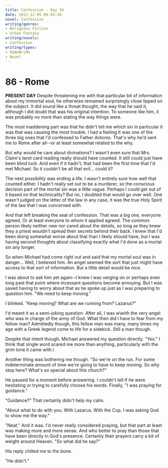 ```yaml
---
title: Confession - Day 34
date: 2012-12-05 09:45:18
novel: Confession
writing/genres:
- Religious Fiction
- Urban Fantasy
writing/novels:
- Confession
writing/types:
- NaNoWriMo
- Novel
---
```

# 86 - Rome
**PRESENT DAY**
Despite threatening me with that particular bit of information about my immortal soul, he otherwise remained surprisingly close lipped on the subject. It did sound like a threat thought, the way that he said it, although I did doubt that was his original intention. To someone like him, it was probably no more than stating the way things were.

<!--more-->

The most maddening part was that he didn't tell me which sin in particular it was that was causing the most trouble. I had a feeling it was one of the three big ones that I'd confessed to Father Antonio. That's why he'd sent me to Rome after all--or at least somewhat related to the why.

But why would he care about divinations? I wasn't even sure that Mrs. Claire's tarot card reading really should have counted. It still could just have been blind luck. And even if it hadn't, that had been the first time that I'd met Michael. So it couldn't be all that evil... could it?

The next possibility was ending a life. I wasn't entirely sure how well that counted either. I hadn't really set out to be a murderer, so the conscious decision part of the mortal sin was a little vague. Perhaps I could get out of it based on that technicality? But no, I doubted that would go over well. One wasn't judged on the letter of the law in any case, it was the true Holy Spirit of the law that I was concerned with.

And that left breaking the seal of confession. That was a big one, everyone agreed. Or at least everyone to whom it applied agreed. The common person likely neither new nor cared about the details, so long as they knew they a priest wouldn't spread their secrets behind their back. I knew that I'd been doing somewhat worse about that than I likely should have, but I was having second thoughts about classifying exactly what I'd done as a mortal sin any longer.

So when Michael had come right out and said that my mortal soul was in danger... Well, I believed him. An angel seemed the sort that just might have access to that sort of information. But a little detail would be nice.

I was about to ask him yet again--I knew I was verging on or perhaps even long past that point where incessant questions become annoying. But I was saved having to worry about that as he spoke up just as I was preparing to question him. "We need to keep moving."

I blinked. "Keep moving? What are we running from? Lazarus?"

I'd meant it as a semi-joking question. After all, I was w\with the very angel who was in charge of the army of God. What then did I have to fear from my fellow man? Admittedly though, this fellow man was many, many times my age with a Greek legend come to life for a sidekick. Still a man though.

Despite that intent though, Michael answered my question directly. "Yes." I think that single word scared me more than anything, particularly with the grim tone it came with.\

Another thing was bothering me though. "So we're on the run. For some indeterminate amount of time we're going to have to keep moving. So why stop here? What's so special about this church?"

He paused for a moment before answering. I couldn't tell if he were hesitating or trying to carefully choose his words. Finally, "I was praying for guidance."

"Guidance?" That certainly didn't help my calm.

"About what to do with you. With Lazarus. With the Cup. I was asking God to show me the way."

"Neat." And it was. I'd never really considered praying, but that part at least was making more and more sense. And who better to pray than those that have been directly in God's presence. Certainly their prayers carry a bit of weight around Heaven. "So what did he say?"

His reply chilled me to the bone.

"He didn't."